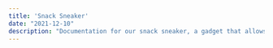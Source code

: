 ```yaml
---
title: 'Snack Sneaker'
date: "2021-12-10"
description: "Documentation for our snack sneaker, a gadget that allows you to sneak snacks into the movie theatre and dispenses them!"
---
```


